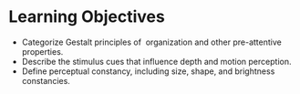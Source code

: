# Learning Objectives
-   Categorize Gestalt principles of  organization and other pre-attentive properties.
-   Describe the stimulus cues that influence depth and motion perception.
-   Define perceptual constancy, including size, shape, and brightness constancies.